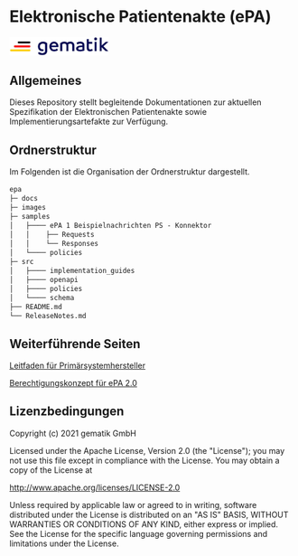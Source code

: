 # Elektronische Patientenakte (ePA)

<img src="images/gematik_logo.jpg" alt="gematik_logo" width="35%"/>

## Allgemeines

Dieses Repository stellt begleitende Dokumentationen zur aktuellen Spezifikation der Elektronischen Patientenakte sowie Implementierungsartefakte zur Verfügung.

## Ordnerstruktur

Im Folgenden ist die Organisation der Ordnerstruktur dargestellt.

    epa
    ├─ docs
    ├─ images
    ├─ samples
    │   ├──── ePA 1 Beispielnachrichten PS - Konnektor   
    │   │    ├── Requests
    │   │    └── Responses
    │   └──── policies
    ├─ src
    │   ├──── implementation_guides
    │   ├──── openapi
    │   ├──── policies    
    │   └──── schema
    ├── README.md
    └── ReleaseNotes.md

## Weiterführende Seiten

[Leitfaden für Primärsystemhersteller](docs/epa-1-implementierungshinweise-ps.adoc)

[Berechtigungskonzept für ePA 2.0](docs/berechtigungskonzept.adoc)

## Lizenzbedingungen

Copyright (c) 2021 gematik GmbH

Licensed under the Apache License, Version 2.0 (the "License");
you may not use this file except in compliance with the License.
You may obtain a copy of the License at

http://www.apache.org/licenses/LICENSE-2.0

Unless required by applicable law or agreed to in writing, software
distributed under the License is distributed on an "AS IS" BASIS,
WITHOUT WARRANTIES OR CONDITIONS OF ANY KIND, either express or implied.
See the License for the specific language governing permissions and
limitations under the License. 
